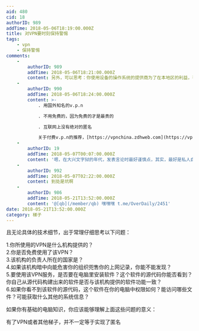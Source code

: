 ```yaml
---
aid: 480
cid: 18
authorID: 989
addTime: 2018-05-06T18:19:00.000Z
title: 对VPN要时刻保持警惕
tags:
    - vpn
    - 保持警惕
comments:
    -
        authorID: 989
        addTime: 2018-05-06T18:21:00.000Z
        content: 另外，可以思考：你使用设备的操作系统的提供商为了在本地区的利益，有没有可能或前科向你所在地区的政府提供用户数据？（针对，但不限于苹果）
    -
        authorID: 990
        addTime: 2018-05-06T18:24:00.000Z
        content: >-
            . 用国外知名的v.p.n  

            . 不用免费的，因为免费的才是最贵的  

            . 互联网上没有绝对的匿名  

            关于付费v.p.n的推荐，[https://vpnchina.zdhweb.com](https://vpnchina.zdhweb.com)
    -
        authorID: 19
        addTime: 2018-05-07T00:07:00.000Z
        content: '嗯，在大兴文字狱的年代，发表言论时最好谨慎点，其实，最好是私人自己搭vpn出去后再tor访问网站。。。:D'
    -
        authorID: 992
        addTime: 2018-05-07T02:22:00.000Z
        content: 到处是坑啊
    -
        authorID: 986
        addTime: 2018-05-21T13:52:00.000Z
        content: '@[qb](/member/qb) 嘿嘿嘿 t.me/OverDaily/2451'
date: 2018-05-21T13:52:00.000Z
category: 梯子
---
```


且无论具体的技术细节，出于常理仔细思考以下问题：

1.你所使用的VPN是什么机构提供的？  
2.你是否免费使用了该VPN？  
3.该机构的负责人所在的国家是？  
4.如果该机构暗中向能危害你的组织兜售你的上网记录，你能不能发现？  
5.要使用该VPN服务，是否要在电脑里安装软件？这个软件的源代码你能否看到？你自己从源代码构建出来的软件是否与该机构提供的软件功能一致？  
6.如果你看不到该软件的源代码，这个软件在你的电脑中权限如何？能访问哪些文件？可能获取什么其他的系统信息？

如果你有基础的电脑知识，你应该能够理解上面这些问题的意义：

有了VPN或者其他梯子，并不一定等于实现了匿名
